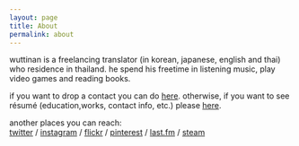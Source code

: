 ```yaml
---
layout: page
title: About
permalink: about
---
```


wuttinan is a freelancing translator (in korean, japanese, english and thai) who residence in thailand.  he spend his freetime in listening music, play video games and reading books.

if you want to drop a contact you can do [here](mailto:wuttinan@gmx.com). otherwise, if you want to see résumé (education,works, contact info, etc.) please [here](http://www.linkedin.com/in/wuttinan).

another places you can reach:  
[twitter](http://twitter.com/wuttinan) / [instagram](http://instagr.am/wuttinanp) / [flickr](http://flickr.com/photos/eszett) / [pinterest](http://pinterest.com/wuttinan) / [last.fm](http://last.fm/user/ping880727) / [steam](http://steamcommunity.com/id/wuttinan)
